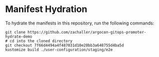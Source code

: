 # Manifest Hydration

To hydrate the manifests in this repository, run the following commands:

```shell
git clone https://github.com/zachaller/argocon-gitops-promoter-hydrate-demo
# cd into the cloned directory
git checkout 7f66d4494a4f487031d10e20bb3a648755d4ba5d
kustomize build ./user-configuration/staging/e2e
```
